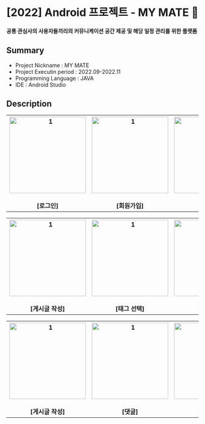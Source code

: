 <div align="center">
<h1>[2022] Android 프로젝트 - MY MATE 🤘</h1></div>

 #### 공통 관심사의 사용자들끼리의 커뮤니케이션 공간 제공 및 해당 일정 관리를 위한 플랫폼

## Summary
- Project Nickname : MY MATE
- Project Executin period : 2022.09-2022.11
- Programming Language : JAVA
- IDE : Android Studio


## Description
<table>
   <tr>
     <th align="center">
       <img width="200" alt="1" src="https://github.com/kkggee/android-project/assets/95170836/51ba1505-a806-42cd-8f90-369659a3aadc"/>
       <br><br>[로그인] 
    </th>
     <th align="center">
      <img width="200" alt="1" src="https://github.com/kkggee/android-project/assets/95170836/76263567-c0b1-46cd-aced-0f9615d4d3d1"/>
       <br><br>[회원가입]
    </th>
     <th align="center">
      <img width="200" alt="1" src="https://github.com/kkggee/android-project/assets/95170836/13c12b84-fcee-44f9-a610-23b863863c03"/>
       <br><br>[메인화면]
    </th>
  </tr>
</table>

<table>
   <tr>
     <th align="center">
       <img width="200" alt="1" src="https://github.com/kkggee/android-project/assets/95170836/6763f887-e546-46da-9d06-e6f1cb68403e"/>
       <br><br>[게시글 작성] 
    </th>
     <th align="center">
      <img width="200" alt="1" src="https://github.com/kkggee/android-project/assets/95170836/ac6850a2-09c5-4530-ad7d-8337c39b8792"/>
       <br><br>[태그 선택]
    </th>
     <th align="center">
      <img width="200" alt="1" src="https://github.com/kkggee/android-project/assets/95170836/cc0d44b0-3e38-4054-88ad-02f9c3c840b3"/>
       <br><br>[태그 추가]
    </th>
  </tr>
</table>

<table>
   <tr>
     <th align="center">
       <img width="200" alt="1" src="https://github.com/kkggee/android-project/assets/95170836/e93d1fe3-22f1-4f04-bb53-3527f451ca39"/>
       <br><br>[게시글 작성] 
    </th>
     <th align="center">
      <img width="200" alt="1" src="https://github.com/kkggee/android-project/assets/95170836/5b2136e8-b606-4602-98fe-e792c3dc69e9"/>
       <br><br>[댓글]
    </th>
     <th align="center">
      <img width="200" alt="1" src="https://github.com/kkggee/android-project/assets/95170836/a6b766af-7b35-4c30-a7cf-7c5b8f2dd1f2"/>
       <br><br>[일정 관리]
    </th>
  </tr>
</table>

